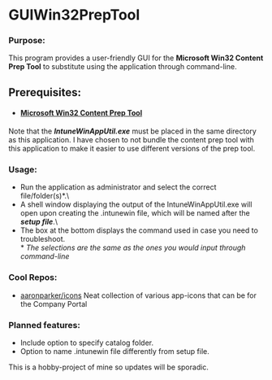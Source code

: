 # GUIWin32PrepTool

### Purpose:
This program provides a user-friendly GUI for the **Microsoft Win32 Content Prep Tool** to substitute using the application through command-line.



## Prerequisites:
- #### [Microsoft Win32 Content Prep Tool](https://github.com/microsoft/Microsoft-Win32-Content-Prep-Tool)
Note that the ***IntuneWinAppUtil.exe*** must be placed in the same directory as this application. I have chosen to not bundle the content prep tool with this application to make it easier to use different versions of the prep tool.



### Usage:
- Run the application as administrator and select the correct file/folder(s)*.\
- A shell window displaying the output of the IntuneWinAppUtil.exe will open upon creating the .intunewin file, which will be named after the ***setup file***.\
- The box at the bottom displays the command used in case you need to troubleshoot.
<br/>\*
*The selections are the same as the ones you would input through command-line*


### Cool Repos:
- [aaronparker/icons](https://github.com/aaronparker/icons) Neat collection of various app-icons that can be for the Company Portal 


### Planned features:
- Include option to specify catalog folder.
- Option to name .intunewin file differently from setup file.

This is a hobby-project of mine so updates will be sporadic.

